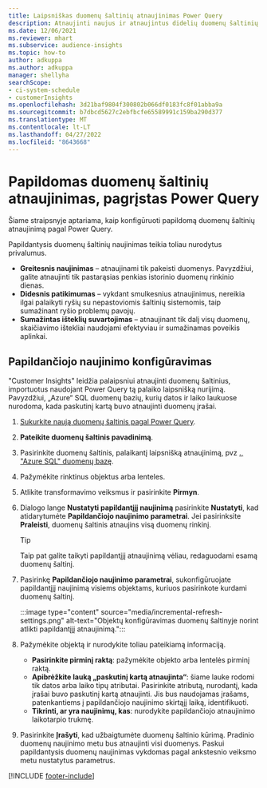 ```yaml
---
title: Laipsniškas duomenų šaltinių atnaujinimas Power Query
description: Atnaujinti naujus ir atnaujintus didelių duomenų šaltinių duomenis pagal Power Query.
ms.date: 12/06/2021
ms.reviewer: mhart
ms.subservice: audience-insights
ms.topic: how-to
author: adkuppa
ms.author: adkuppa
manager: shellyha
searchScope:
- ci-system-schedule
- customerInsights
ms.openlocfilehash: 3d21baf9804f300802b066df0183fc8f01abba9a
ms.sourcegitcommit: b7dbcd5627c2ebfbcfe65589991c159ba290d377
ms.translationtype: MT
ms.contentlocale: lt-LT
ms.lasthandoff: 04/27/2022
ms.locfileid: "8643668"
---
```

# <a name="incremental-refresh-for-data-sources-based-on-power-query"></a>Papildomas duomenų šaltinių atnaujinimas, pagrįstas Power Query

Šiame straipsnyje aptariama, kaip konfigūruoti papildomą duomenų šaltinių atnaujinimą pagal Power Query.

Papildantysis duomenų šaltinių naujinimas teikia toliau nurodytus privalumus.

- **Greitesnis naujinimas** – atnaujinami tik pakeisti duomenys. Pavyzdžiui, galite atnaujinti tik pastarąsias penkias istorinio duomenų rinkinio dienas.
- **Didesnis patikimumas** – vykdant smulkesnius atnaujinimus, nereikia ilgai palaikyti ryšių su nepastoviomis šaltinių sistemomis, taip sumažinant ryšio problemų pavojų.
- **Sumažintas išteklių suvartojimas** – atnaujinant tik dalį visų duomenų, skaičiavimo ištekliai naudojami efektyviau ir sumažinamas poveikis aplinkai.

## <a name="configure-incremental-refresh"></a>Papildančiojo naujinimo konfigūravimas

"Customer Insights" leidžia palaipsniui atnaujinti duomenų šaltinius, importuotus naudojant Power Query tą palaiko laipsnišką nurijimą. Pavyzdžiui, „Azure“ SQL duomenų bazių, kurių datos ir laiko laukuose nurodoma, kada paskutinį kartą buvo atnaujinti duomenų įrašai.

1. [Sukurkite naują duomenų šaltinis pagal Power Query](connect-power-query.md).

1. **Pateikite duomenų šaltinis pavadinimą**.

1. Pasirinkite duomenų šaltinis, palaikantį laipsnišką atnaujinimą, pvz [., "Azure SQL" duomenų bazę](/power-query/connectors/azuresqldatabase).

1. Pažymėkite rinktinus objektus arba lenteles.

1. Atlikite transformavimo veiksmus ir pasirinkite **Pirmyn**.

1. Dialogo lange **Nustatyti papildantįjį naujinimą** pasirinkite **Nustatyti**, kad atidarytumėte **Papildančiojo naujinimo parametrai**. Jei pasirinksite **Praleisti**, duomenų šaltinis atnaujins visą duomenų rinkinį.
   > [!TIP]
   > Taip pat galite taikyti papildantįjį atnaujinimą vėliau, redaguodami esamą duomenų šaltinį.

1. Pasirinkę **Papildančiojo naujinimo parametrai**, sukonfigūruojate papildantįjį naujinimą visiems objektams, kuriuos pasirinkote kurdami duomenų šaltinį.

   :::image type="content" source="media/incremental-refresh-settings.png" alt-text="Objektų konfigūravimas duomenų šaltinyje norint atlikti papildantįjį atnaujinimą.":::

1. Pažymėkite objektą ir nurodykite toliau pateikiamą informaciją.

   - **Pasirinkite pirminį raktą**: pažymėkite objekto arba lentelės pirminį raktą.
   - **Apibrėžkite lauką „paskutinį kartą atnaujinta“**: šiame lauke rodomi tik datos arba laiko tipų atributai. Pasirinkite atributą, nurodantį, kada įrašai buvo paskutinį kartą atnaujinti. Jis bus naudojamas įrašams, patenkantiems į papildančiojo naujinimo skirtąjį laiką, identifikuoti.
   - **Tikrinti, ar yra naujinimų, kas**: nurodykite papildančiojo atnaujinimo laikotarpio trukmę.

1. Pasirinkite **Įrašyti**, kad užbaigtumėte duomenų šaltinio kūrimą. Pradinio duomenų naujinimo metu bus atnaujinti visi duomenys. Paskui papildantysis duomenų naujinimas vykdomas pagal ankstesnio veiksmo metu nustatytus parametrus.


[!INCLUDE [footer-include](includes/footer-banner.md)]
